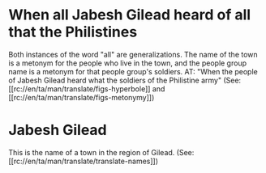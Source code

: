 # When all Jabesh Gilead heard of all that the Philistines

Both instances of the word "all" are generalizations. The name of the town is a metonym for the people who live in the town, and the people group name is a metonym for that people group's soldiers. AT: "When the people of Jabesh Gilead heard what the soldiers of the Philistine army" (See: [[rc://en/ta/man/translate/figs-hyperbole]] and [[rc://en/ta/man/translate/figs-metonymy]])

# Jabesh Gilead

This is the name of a town in the region of Gilead. (See: [[rc://en/ta/man/translate/translate-names]])

